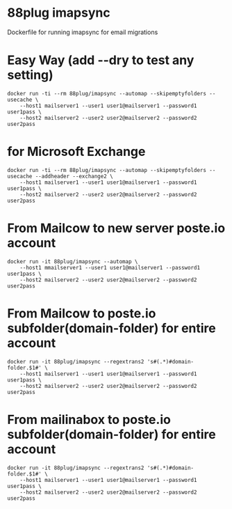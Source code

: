 # 88plug imapsync
Dockerfile for running imapsync for email migrations

# Easy Way (add --dry to test any setting)

```
docker run -ti --rm 88plug/imapsync --automap --skipemptyfolders --usecache \
	--host1 mailserver1 --user1 user1@mailserver1 --password1 user1pass \
	--host2 mailserver2 --user2 user2@mailserver2 --password2 user2pass
```

# for Microsoft Exchange

```
docker run -ti --rm 88plug/imapsync --automap --skipemptyfolders --usecache --addheader --exchange2 \
	--host1 mailserver1 --user1 user1@mailserver1 --password1 user1pass \
	--host2 mailserver2 --user2 user2@mailserver2 --password2 user2pass
```

# From Mailcow to new server poste.io account

```
docker run -it 88plug/imapsync --automap \
    --host1 mmailserver1 --user1 user1@mailserver1 --password1 user1pass \
    --host2 mailserver2 --user2 user2@mailserver2 --password2 user2pass
```

# From Mailcow to poste.io subfolder(domain-folder) for entire account

```
docker run -it 88plug/imapsync --regextrans2 's#(.*)#domain-folder.$1#' \
    --host1 mailserver1 --user1 user1@mailserver1 --password1 user1pass \
    --host2 mailserver2 --user2 user2@mailserver2 --password2 user2pass
```

# From mailinabox to poste.io subfolder(domain-folder) for entire account

```
docker run -it 88plug/imapsync --regextrans2 's#(.*)#domain-folder.$1#' \
    --host1 mailserver1 --user1 user1@mailserver1 --password1 user1pass \
    --host2 mailserver2 --user2 user2@mailserver2 --password2 user2pass
```
